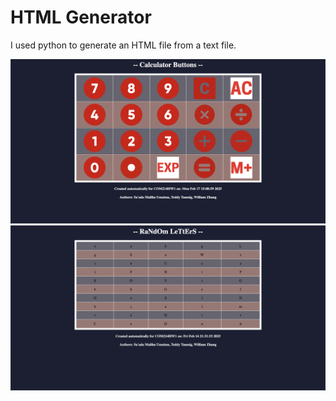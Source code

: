 # HTML Generator
I used python to generate an HTML file from a text file. 


![](./Screenshots/calculator_buttons_webpage.png)
![](./Screenshots/random_letters_webpage.png)